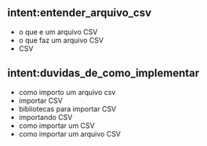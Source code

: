 ## intent:entender_arquivo_csv

- o que e um arquivo CSV
- o que faz um arquivo CSV
- CSV

## intent:duvidas_de_como_implementar

- como importo um arquivo csv
- importar CSV
- bibliotecas para importar CSV
- importando CSV
- como importar um CSV
- como importar um arquivo CSV
